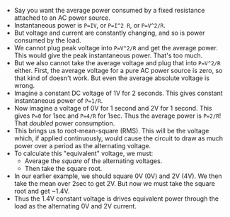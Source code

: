- Say you want the average power consumed by a fixed resistance attached
  to an AC power source.
- Instantaneous power is `P=IV`, or `P=I^2 R`, or `P=V^2/R`.
- But voltage and current are constantly changing, and so is power
  consumed by the load.
- We cannot plug peak voltage into `P=V^2/R` and get the average power.
  This would give the peak instantaneous power. That's too much.
- But we also cannot take the average voltage and plug that into
  `P=V^2/R` either. First, the average voltage for a pure AC power
  source is zero, so that kind of doesn't work. But even the average
  absolute voltage is wrong.
- Imagine a constant DC voltage of 1V for 2 seconds. This gives constant
  instantaneous power of `P=1/R`.
- Now imagine a voltage of 0V for 1 second and 2V for 1 second. This
  gives `P=0` for 1sec and `P=4/R` for 1sec. Thus the average power is
  `P=2/R`! That _doubled_ power consumption.
- This brings us to root-mean-square (RMS). This will be the voltage
  which, if applied continuously, would cause the circuit to draw as
  much power over a period as the alternating voltage.
- To calculate this "equivalent" voltage, we must:
  - Average the _square_ of the alternating voltages.
  - Then take the square root.
- In our earlier example, we should square 0V (0V) and 2V (4V). We then
  take the mean over 2sec to get 2V. But now we must take the square
  root and get ~1.4V.
- Thus the 1.4V constant voltage is drives equivalent power through the
  load as the alternating 0V and 2V current.
